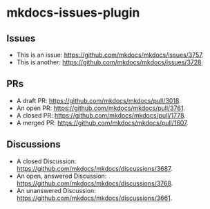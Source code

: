# mkdocs-issues-plugin

## Issues
* This is an issue: https://github.com/mkdocs/mkdocs/issues/3757.
* This is another: https://github.com/mkdocs/mkdocs/issues/3728.

## PRs
* A draft PR: https://github.com/mkdocs/mkdocs/pull/3018.
* An open PR: https://github.com/mkdocs/mkdocs/pull/3761.
* A closed PR: https://github.com/mkdocs/mkdocs/pull/1778.
* A merged PR: https://github.com/mkdocs/mkdocs/pull/1607.

## Discussions
* A closed Discussion: https://github.com/mkdocs/mkdocs/discussions/3687.
* An open, answered Discussion: https://github.com/mkdocs/mkdocs/discussions/3768.
* An unanswered Discussion: https://github.com/mkdocs/mkdocs/discussions/3661.
